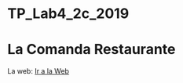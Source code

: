 # TP_Lab4_2c_2019

  <h1>La Comanda Restaurante</h1>
  <p>La web: <a href="https://trittog.github.io/TP_Lab4_2c_2019/">Ir a la Web</a></p>

